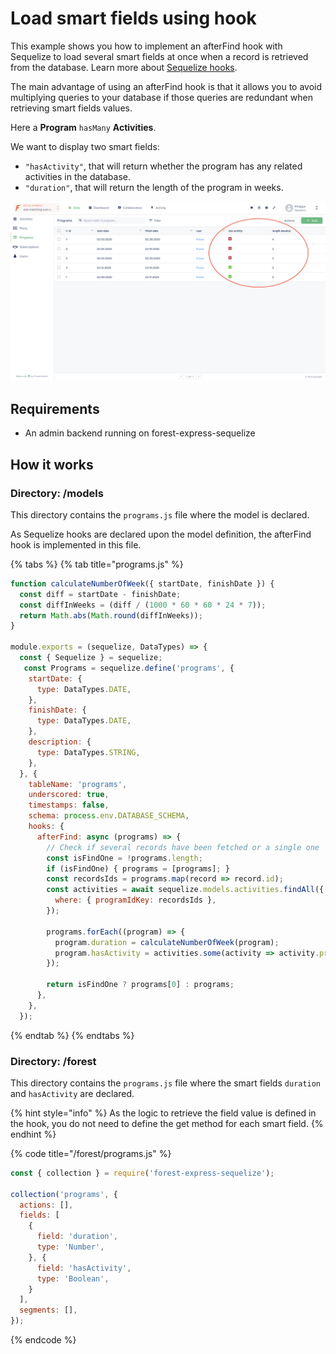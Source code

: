 # Load smart fields using hook

This example shows you how to implement an afterFind hook with Sequelize to load several smart fields at once when a record is retrieved from the database. Learn more about [Sequelize hooks](https://sequelize.org/master/manual/hooks.html).

The main advantage of using an afterFind hook is that it allows you to avoid multiplying queries to your database if those queries are redundant when retrieving smart fields values.  
  
Here a **Program** `hasMany` **Activities**.   
  
We want to display two smart fields:  

* `"hasActivity"`, that will return whether the program has any related activities in the database.
* `"duration"`, that will return the length of the program in weeks.

![](../.gitbook/assets/screenshot-2020-04-09-at-15.53.47.png)

## Requirements

* An admin backend running on forest-express-sequelize

## How it works

### Directory: /models

This directory contains the `programs.js` file where the model is declared. 

As Sequelize hooks are declared upon the model definition, the afterFind hook is implemented in this file.

{% tabs %}
{% tab title="programs.js" %}
```javascript
function calculateNumberOfWeek({ startDate, finishDate }) {
  const diff = startDate - finishDate;
  const diffInWeeks = (diff / (1000 * 60 * 60 * 24 * 7));
  return Math.abs(Math.round(diffInWeeks));
}

module.exports = (sequelize, DataTypes) => {
  const { Sequelize } = sequelize;
   const Programs = sequelize.define('programs', {
    startDate: {
      type: DataTypes.DATE,
    },
    finishDate: {
      type: DataTypes.DATE,
    },
    description: {
      type: DataTypes.STRING,
    },
  }, {
    tableName: 'programs',
    underscored: true,
    timestamps: false,
    schema: process.env.DATABASE_SCHEMA,
    hooks: {
      afterFind: async (programs) => {
        // Check if several records have been fetched or a single one
        const isFindOne = !programs.length;
        if (isFindOne) { programs = [programs]; }
        const recordsIds = programs.map(record => record.id);
        const activities = await sequelize.models.activities.findAll({
          where: { programIdKey: recordsIds },
        });

        programs.forEach((program) => {
          program.duration = calculateNumberOfWeek(program);
          program.hasActivity = activities.some(activity => activity.programIdKey === program.id);
        });

        return isFindOne ? programs[0] : programs;
      },
    },
  });
```
{% endtab %}
{% endtabs %}

### Directory: /forest

This directory contains the `programs.js` file where the smart fields `duration` and `hasActivity` are declared. 

{% hint style="info" %}
As the logic to retrieve the field value is defined in the hook, you do not need to define the get method for each smart field.
{% endhint %}

{% code title="/forest/programs.js" %}
```javascript
const { collection } = require('forest-express-sequelize');

collection('programs', {
  actions: [],
  fields: [
    {
      field: 'duration',
      type: 'Number',
    }, {
      field: 'hasActivity',
      type: 'Boolean',
    }
  ],
  segments: [],
});
```
{% endcode %}




